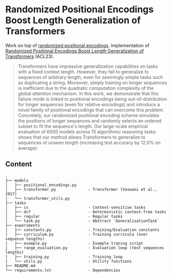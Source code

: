 # Randomized Positional Encodings Boost Length Generalization of Transformers

Work on top of [randomized positional encodings](https://github.com/google-deepmind/randomized_positional_encodings).
Implementation of [Randomized Positional Encodings Boost Length Generalization of Transformers](https://arxiv.org/abs/2305.16843) (ACL23).

>Transformers have impressive generalization capabilities on tasks with a fixed context length.
However, they fail to generalize to sequences of arbitrary length, even for seemingly simple tasks such as duplicating a string.
Moreover, simply training on longer sequences is inefficient due to the quadratic computation complexity of the global attention mechanism.
In this work, we demonstrate that this failure mode is linked to positional encodings being out-of-distribution for longer sequences (even for relative encodings) and introduce a novel family of positional encodings that can overcome this problem.
Concretely, our randomized positional encoding scheme simulates the positions of longer sequences and randomly selects an ordered subset to fit the sequence's length.
Our large-scale empirical evaluation of 6000 models across 15 algorithmic reasoning tasks shows that our method allows Transformers to generalize to sequences of unseen length (increasing test accuracy by 12.0% on average).

## Content

```
.
├── models
│   ├── positional_encodings.py
│   ├── transformer.py              - Transformer (Vaswani et al., 2017)
│   └── transformer_utils.py
├── tasks
│   ├── cs                          - Context-sensitive tasks
│   ├── dcf                         - Deterministic context-free tasks
│   ├── regular                     - Regular tasks
│   └── task.py                     - Abstract `GeneralizationTask`
├── experiments
|   ├── constants.py                - Training/Evaluation constants
|   ├── curriculum.py               - Training curricula (over sequence lengths)
|   ├── example.py                  - Example traning script
|   ├── range_evaluation.py         - Evaluation loop (test sequences lengths)
|   ├── training.py                 - Training loop
|   └── utils.py                    - Utility functions
├── README.md
└── requirements.txt                - Dependencies
```
